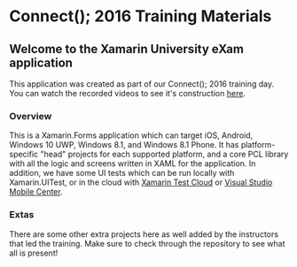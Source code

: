 # Connect(); 2016 Training Materials

## Welcome to the Xamarin University eXam application

This application was created as part of our Connect(); 2016 training day. You can watch the recorded videos to see it's construction [here](https://university.xamarin.com/connect2016).

### Overview

This is a Xamarin.Forms application which can target iOS, Android, Windows 10 UWP, Windows 8.1, and Windows 8.1 Phone. It has platform-specific "head" projects for each supported platform, and a core PCL library with all the logic and screens written in XAML for the application. In addition, we have some UI tests which can be run locally with Xamarin.UITest, or in the cloud with [Xamarin Test Cloud](https://testcloud.xamarin.com) or [Visual Studio Mobile Center](https://mobile.azure.com).

### Extas

There are some other extra projects here as well added by the instructors that led the training. Make sure to check through the repository to see what all is present!

